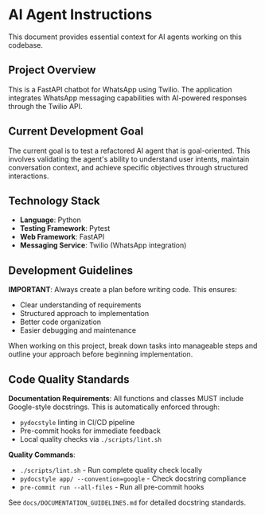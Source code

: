 # AI Agent Instructions

This document provides essential context for AI agents working on this codebase.

## Project Overview

This is a FastAPI chatbot for WhatsApp using Twilio. The application integrates WhatsApp messaging capabilities with AI-powered responses through the Twilio API.

## Current Development Goal

The current goal is to test a refactored AI agent that is goal-oriented. This involves validating the agent's ability to understand user intents, maintain conversation context, and achieve specific objectives through structured interactions.

## Technology Stack

- **Language**: Python
- **Testing Framework**: Pytest
- **Web Framework**: FastAPI
- **Messaging Service**: Twilio (WhatsApp integration)

## Development Guidelines

**IMPORTANT**: Always create a plan before writing code. This ensures:
- Clear understanding of requirements
- Structured approach to implementation
- Better code organization
- Easier debugging and maintenance

When working on this project, break down tasks into manageable steps and outline your approach before beginning implementation.

## Code Quality Standards

**Documentation Requirements**: All functions and classes MUST include Google-style docstrings. This is automatically enforced through:
- `pydocstyle` linting in CI/CD pipeline
- Pre-commit hooks for immediate feedback
- Local quality checks via `./scripts/lint.sh`

**Quality Commands**:
- `./scripts/lint.sh` - Run complete quality check locally
- `pydocstyle app/ --convention=google` - Check docstring compliance
- `pre-commit run --all-files` - Run all pre-commit hooks

See `docs/DOCUMENTATION_GUIDELINES.md` for detailed docstring standards.